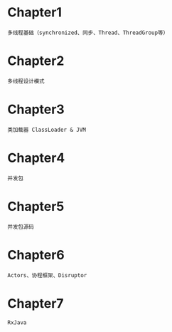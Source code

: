# Chapter1
    多线程基础（synchronized、同步、Thread、ThreadGroup等）
# Chapter2
    多线程设计模式
# Chapter3
    类加载器 ClassLoader & JVM 
# Chapter4
    并发包
# Chapter5
    并发包源码
# Chapter6
    Actors、协程框架、Disruptor
# Chapter7
    RxJava